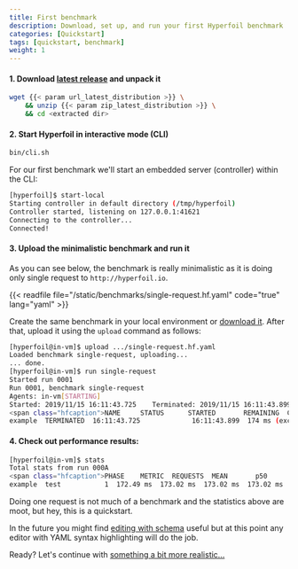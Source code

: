 ```yaml
---
title: First benchmark
description: Download, set up, and run your first Hyperfoil benchmark
categories: [Quickstart]
tags: [quickstart, benchmark]
weight: 1
---
```


#### 1. Download [latest release](https://github.com/Hyperfoil/Hyperfoil/releases/latest) and unpack it

```sh
wget {{< param url_latest_distribution >}} \
    && unzip {{< param zip_latest_distribution >}} \
    && cd <extracted dir>
```


#### 2. Start Hyperfoil in interactive mode (CLI)

```sh
bin/cli.sh
```

For our first benchmark we'll start an embedded server (controller) within the CLI:

```sh
[hyperfoil]$ start-local
Starting controller in default directory (/tmp/hyperfoil)
Controller started, listening on 127.0.0.1:41621
Connecting to the controller...
Connected!
```

#### 3. Upload the minimalistic benchmark and run it

As you can see below, the benchmark is really minimalistic as it is doing only single request to `http://hyperfoil.io`.

{{< readfile file="/static/benchmarks/single-request.hf.yaml" code="true" lang="yaml" >}}

Create the same benchmark in your local environment or [download it](/benchmarks/single-request.hf.yaml).
After that, upload it using the `upload` command as follows:

```sh
[hyperfoil@in-vm]$ upload .../single-request.hf.yaml
Loaded benchmark single-request, uploading...
... done.
[hyperfoil@in-vm]$ run single-request
Started run 0001
Run 0001, benchmark single-request
Agents: in-vm[STARTING]
Started: 2019/11/15 16:11:43.725    Terminated: 2019/11/15 16:11:43.899
<span class="hfcaption">NAME     STATUS      STARTED       REMAINING  COMPLETED     TOTAL DURATION               DESCRIPTION
example  TERMINATED  16:11:43.725             16:11:43.899  174 ms (exceeded by 174 ms)  1 users at once
```

#### 4. Check out performance results:

```sh
[hyperfoil@in-vm]$ stats
Total stats from run 000A
<span class="hfcaption">PHASE    METRIC  REQUESTS  MEAN       p50        p90        p99        p99.9      p99.99     2xx  3xx  4xx  5xx  CACHE  TIMEOUTS  ERRORS  BLOCKED
example  test           1  172.49 ms  173.02 ms  173.02 ms  173.02 ms  173.02 ms  173.02 ms    0    1    0    0      0         0       0       0 ns
```

Doing one request is not much of a benchmark and the statistics above are moot, but hey, this is a quickstart.

In the future you might find [editing with schema](/docs/howtos/editor) useful but at this point any editor with YAML syntax highlighting will do the job.

Ready? Let's continue with [something a bit more realistic...](/docs/getting-started/quickstart2)
